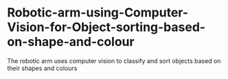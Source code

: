 # Robotic-arm-using-Computer-Vision-for-Object-sorting-based-on-shape-and-colour
The robotic arm uses computer vision to classify and sort objects based on their shapes and colours
